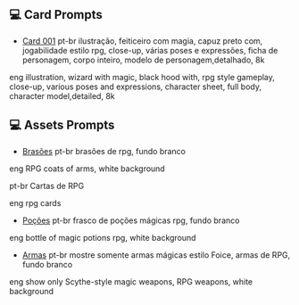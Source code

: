 ## 💻 Card Prompts

- [Card 001]()
pt-br
ilustração, feiticeiro com magia, capuz preto com, jogabilidade estilo rpg, close-up, várias poses e expressões, ficha de personagem, corpo inteiro, modelo de personagem,detalhado, 8k

eng
illustration, wizard with magic, black hood with, rpg style gameplay, close-up, various poses and expressions, character sheet, full body, character model,detailed, 8k


## 💻 Assets Prompts

- [Brasões]()
pt-br
brasões de rpg, fundo branco

eng
RPG coats of arms, white background

pt-br
Cartas de RPG

eng
rpg cards

- [Poções]()
pt-br
frasco de poções mágicas rpg, fundo branco

eng
bottle of magic potions rpg, white background

- [Armas]()
pt-br
mostre somente armas mágicas estilo Foice, armas de RPG, fundo branco

eng
show only Scythe-style magic weapons, RPG weapons, white background